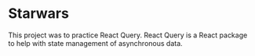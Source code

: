 # Starwars

This project was to practice React Query.
React Query is a React package to help with state management of asynchronous data.
